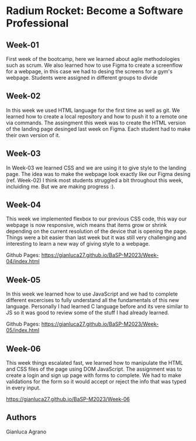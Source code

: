 # Radium Rocket: Become a Software Professional

## Week-01
First week of the bootcamp, here we learned about agile methodologies such as scrum. 
We also learned how to use Figma to create a screenflow for a webpage, in this case 
we had to desing the screens for a gym's webpage. Students were assigned in different
groups to divide

## Week-02
In this week we used HTML language for the first time as well as git. We learned how
to create a local repository and how to push it to a remote one via commands. The 
assingment this week was to create the HTML version of the landing page desinged last
week on Figma. Each student had to make their own version of it.

## Week-03
In Week-03 we learned CSS and we are using it to give style to the landing page. 
The idea was to make the webpage look exactly like our Figma desing (ref. Week-02)
I think most students struggled a bit throughout this week, incluiding me. But
we are making progress :).

## Week-04
This week we implemented flexbox to our previous CSS code, this way our webpage is
now responsive, wich means that items grow or shrink depending on the current 
resolution of the device that is opening the page. Things were a bit easier than last 
week but it was still very challenging and interesting to learn a new way of giving
style to a webpage.

Github Pages: https://gianluca27.github.io/BaSP-M2023/Week-04/index.html

## Week-05
In this week we learned how to use JavaScript and we had to complete different
excercises to fully understand all the fundamentals of this new language. Personally
I had learned C language before and its vere similar to JS so it was good to review
some of the stuff I had already learned.

Github Pages: https://gianluca27.github.io/BaSP-M2023/Week-05/index.html

## Week-06
This week things escalated fast, we learned how to manipulate the HTML and CSS
files of the page using DOM JavaScript. The assignment was to create a login and 
sign up page with forms to complete. We had to make validations for the form so 
it would accept or reject the info that was typed in every input.

https://gianluca27.github.io/BaSP-M2023/Week-06

## Authors
Gianluca Agrano